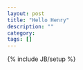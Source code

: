 ```yaml
---
layout: post
title: "Hello Henry"
description: ""
category: 
tags: []
---
```

{% include JB/setup %}
